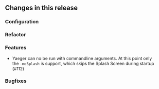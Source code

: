 ## Changes in this release

### Configuration

### Refactor

### Features
- Yaeger can no be run with commandline arguments. At this point only the
  `-noSplash` is support, which skips the Splash Screen during startup (#112)

### Bugfixes
